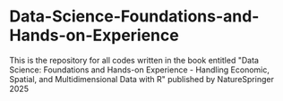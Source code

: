 # Data-Science-Foundations-and-Hands-on-Experience
This is the repository for all codes written in the book entitled "Data Science: Foundations and Hands-on Experience - Handling Economic, Spatial, and Multidimensional Data with R" published by NatureSpringer 2025
